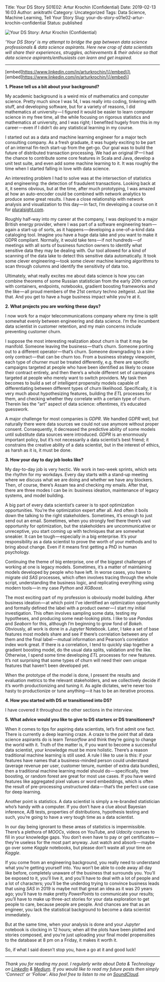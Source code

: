 Title: Your DS Story S01E02: Artur Krochin (Confidential)
Date: 2019-02-13 16:03
Author: ankitrathi
Category: Uncategorized
Tags: Data Science, Machine Learning, Tell Your Story
Slug: your-ds-story-s01e02-artur-krochin-confidential
Status: published

![Your DS Story: Artur Krochin (Confidential)](https://cdn-images-1.medium.com/max/1200/1*8mYaeYHzqo0I29eW8qvZtQ.png)

*‘Your DS Story’ is my attempt to bridge the gap between data science professionals & data science aspirants. Here new crop of data scientists will share their experiences, struggles, achievements & their advice so that data science aspirants/enthusiasts can learn and get inspired.*

------------------------------------------------------------------------

\[embed\]https://www.linkedin.com/in/arturkrochin/\[/embed\]\
\[embed\]https://www.linkedin.com/in/arturkrochin/\[/embed\]

**1. Please tell us a bit about your background?**

My academic background is a weird mix of mathematics and computer science. Pretty much since I was 14, I was really into coding, tinkering with stuff, and developing software, but for a variety of reasons, I did mathematics at university — I figured it would be easier to learn computer science in my free time, all the while focusing on rigorous statistics and mathematics at university, and I was right; I benefited hugely from this in my career — even if I didn’t do any statistical learning in my course.

I started out as a data and machine learning engineer for a major tech consulting company. As a fresh graduate, it was hugely exciting to be part of an internal fin-tech start-up from the get-go. Our goal was to build the future of distributed transaction processing. We had an original IP — I had the chance to contribute some core features in Scala and Java, develop a unit test suite, and even add some machine learning to it. It was roughly the time when I started falling in love with data science.

An interesting problem I had to solve was at the intersection of statistics and engineering: the detection of fraudulent transactions. Looking back at it, it seems obvious, but at the time, after much prototyping, I was amazed at how an auto-encoder could be combined with network analytics to produce some great results. I have a close relationship with network analysis and visualization to this day — in fact, I’m developing a course on it for [pluralsight.com](http://pluralsight.com/).

Roughly half-way into my career at the company, I was deployed to a major British energy provider, where I was part of a software engineering team — again a start-up of sorts, as it happens — developing a one-of-a-kind data cataloging tool. Imagine you have a huge data lake and you want to make it GDPR compliant. Normally, it would take tens — if not hundreds — of meetings with all sorts of business function owners to identify what sensitive data they may be dealing with. Our tool allowed for a kind of scanning of the data lake to detect this sensitive data automatically. It took some clever engineering — took some clever machine learning algorithms to scan through columns and identify the sensitivity of data too.

Ultimately, what really excites me about data science is how you can combine theorems of some Russian statistician from the early 20th century with containers, endpoints, notebooks, gradient boosting frameworks and the like — all proud members of the 21st century techno zeitgeist. Just like that. And you get to have a huge business impact while you’re at it.

**2. What projects you are working these days?**

I now work for a major telecommunications company where my time is split somewhat evenly between engineering and data science. I’m the incumbent data scientist in customer retention, and my main concerns include preventing customer churn.

I suppose the most interesting realization about churn is that it may be manifold. Someone leaving the business — that’s churn. Someone porting out to a different operator — that’s churn. Someone downgrading to a sim-only contract — that can be churn too. From a business strategy viewpoint, each type of churner must be treated differently, e.g. there are specific campaigns targeted at people who have been identified as likely to cease their contract entirely, and then there’s a whole different set of campaigns targeted at people who merely want to switch providers. My task then becomes to build a set of intelligent propensity models capable of differentiating between different types of churn likelihood. Specifically, it is very much about hypothesizing features, building the *ETL* processes for them, and checking whether they correlate with a certain type of churn. Therein lies the “art” aspect of data science: oftentimes, it’s educated guesswork.

A major challenge for most companies is *GDPR*. We handled *GDPR* well, but naturally there were data sources we could not use anymore without proper consent. Consequently, it decreased the predictive ability of some models until substitute data sources were introduced. *GDPR* is an enormously important policy, but it’s not necessarily a data scientist’s best friend; it constrains the creative ability of a data scientist, but in the interest of ethics, as harsh as it is, it must be done.

**3. How your day to day job looks like?**

My day-to-day job is very hectic. We work in two-week sprints, which sets the rhythm for my workdays. Every day starts with a stand-up meeting where we discuss what we are doing and whether we have any blockers. Then, of course, there’s Assam tea and checking my emails. After that, there are three modes I can be in: business ideation, maintenance of legacy systems, and model building.

A big part of every data scientist’s career is to spot optimization opportunities. You’re the optimization expert after all. And often it boils down the talking to the right stakeholders. Sometimes, it’s enough to just send out an email. Sometimes, when you strongly feel there there’s vast opportunity for optimization, but the stakeholders are uncommunicative or unreceptive, you start coming up with techniques that are somewhat sneakier. It can be tough — especially in a big enterprise. It’s your responsibility as a data scientist to prove the worth of your methods and to bring about change. Even if it means first getting a PhD in human psychology.

Continuing the theme of big enterprise, one of the biggest challenges of working at one is legacy models. Sometimes, it’s a matter of maintaining models developed by people who have left. In worse cases, you have to migrate old *SAS* processes, which often involves tracing through the whole script, understanding the business logic, and replicating everything using modern tools — in my case *Python* and *XGBoost*.

The most exciting part of my profession is obviously model building. After business ideation — at which point I’ve identified an optimization opportunity and formally defined the label with a product owner — I start my initial investigation. This often involves sampling some data, testing my hypotheses, and producing some neat-looking plots. I like to use *Pandas* and *Seaborn* for this, although I’m beginning to grow fond of *Bokeh*. Obviously, all work is done in a *Jupyter* Notebook. Later, I take a set of base features most models share and see if there’s correlation between any of them and the final label — mutual information and Pearson’s correlation index work great. If there is a correlation, I tend to quickly slap together a gradient boosting model, do the usual data splits, validation and the like. Otherwise, I spend some time developing *ETL* processes for new features. It’s not surprising that some types of churn will need their own unique features that haven’t been developed yet.

When the prototype of the model is done, I present the results and evaluation metrics to the relevant stakeholders, and we collectively decide if it’s worth productionizing and tuning it. As agile dictates, we’re never too hasty to productionize or tune anything — it has to be an iterative process.

**4. How you started with DS or transitioned into DS?**

I have covered it throughout the other sections in the interview.

**5. What advice would you like to give to DS starters or DS transitioners?**

When it comes to tips for aspiring data scientists, let’s first admit one fact. There is currently a deep learning craze. A craze to the point that all data science aspirants do is learn *Tensorflow* and think they’re going to change the world with it. Truth of the matter is, if you want to become a successful data scientist, your knowledge must be more holistic. There’s a reason traditional machine learning is still used. A rule I like to use is this: if your features have names that a business-minded person could understand (average revenue per user, customer tenure, number of extra data bundles), then a traditional machine learning model should do — specifically, tree boosting, or random forest are great for most use cases. If you have weird features like aggregated pixel values or word embeddings, which is often the result of pre-processing unstructured data — that’s the perfect use case for deep learning.

Another point is statistics. A data scientist is simply a re-branded statistician who’s handy with a computer. If you don’t have a clue about Bayesian inference, A/B tests, properties of distributions, hypothesis testing and such, you’re going to have a very tough time as a data scientist.

In our day being ignorant to these areas of statistics is impermissible. There’s a plethora of *MOOCs*, videos on YouTube, and *Udacity* courses to fill in your knowledge gaps. You don’t even have to pay or get certificates — they’re useless for the most part anyway. Just watch and absorb — maybe go over some *Kaggle* notebooks, but please don’t waste all your time on *Kaggle*.

If you come from an engineering background, you really need to understand what you’re getting yourself into. You won’t be able to code away all day like before, completely unaware of the business that surrounds you. You’ll be exposed to it, you’ll live it, and you’ll have to deal with a lot of people and a lot of characters; you’ll be the underdog trying to convince business leads that using *SAS* in 2019 is maybe not that great an idea as it was 20 years ago; you’ll have to make pretty *PowerPoints* to communicate your results; you’ll have to make up three-act stories for your data exploration to get people to care, because people are people. And chances are that as an engineer, you lack the statistical background to become a data scientist immediately.

But at the same time, when your analysis is done and your *Jupyter* notebook is clocking in 12 hours; when all the plots have been plotted and stories composed, and you’re just uploading your final model propensities to the database at 8 pm on a Friday, it makes it worth it.

So, if what I said doesn’t stop you, have a go at it and good luck!

------------------------------------------------------------------------

*Thank you for reading my post. I regularly write about Data & Technology on* [*LinkedIn*](https://www.linkedin.com/today/posts/ankitrathi) *&* [*Medium*](https://medium.com/@rathi.ankit)*. If you would like to read my future posts then simply ‘Connect’ or ‘Follow’. Also feel free to listen to me on* [*SoundCloud*](https://soundcloud.com/ankitrathi)*.*
